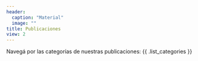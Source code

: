 ```yaml
---
header:
  caption: "Material"
  image: ""
title: Publicaciones
view: 2
---
```

Navegá por las categorías de nuestras publicaciones: 
{{ .list_categories }}

